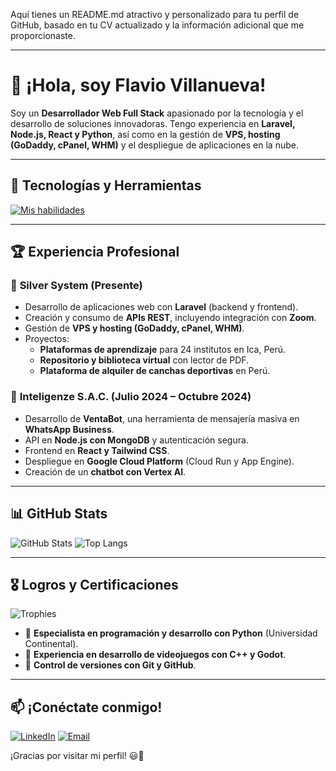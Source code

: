 Aquí tienes un README.md atractivo y personalizado para tu perfil de GitHub, basado en tu CV actualizado y la información adicional que me proporcionaste.


---

# 👋 ¡Hola, soy Flavio Villanueva!

Soy un **Desarrollador Web Full Stack** apasionado por la tecnología y el desarrollo de soluciones innovadoras. Tengo experiencia en **Laravel, Node.js, React y Python**, así como en la gestión de **VPS, hosting (GoDaddy, cPanel, WHM)** y el despliegue de aplicaciones en la nube. 

---

## 🚀 Tecnologías y Herramientas

[![Mis habilidades](https://skillicons.dev/icons?i=laravel,php,html,css,js,react,tailwind,python,mysql,mongodb,nodejs,git,github,docker,cloudflare)](https://skillicons.dev)

---

## 🏆 Experiencia Profesional

### 🔹 **Silver System** (Presente)
- Desarrollo de aplicaciones web con **Laravel** (backend y frontend).
- Creación y consumo de **APIs REST**, incluyendo integración con **Zoom**.
- Gestión de **VPS y hosting (GoDaddy, cPanel, WHM)**.
- Proyectos:
  - **Plataformas de aprendizaje** para 24 institutos en Ica, Perú.
  - **Repositorio y biblioteca virtual** con lector de PDF.
  - **Plataforma de alquiler de canchas deportivas** en Perú.

### 🔹 **Inteligenze S.A.C.** (Julio 2024 – Octubre 2024)
- Desarrollo de **VentaBot**, una herramienta de mensajería masiva en **WhatsApp Business**.
- API en **Node.js con MongoDB** y autenticación segura.
- Frontend en **React y Tailwind CSS**.
- Despliegue en **Google Cloud Platform** (Cloud Run y App Engine).
- Creación de un **chatbot con Vertex AI**.

---

## 📊 GitHub Stats

![GitHub Stats](https://github-readme-stats.vercel.app/api?username=flaviovm&show_icons=true&theme=radical)
![Top Langs](https://github-readme-stats.vercel.app/api/top-langs/?username=flaviovm&layout=compact&theme=radical)

---

## 🎖️ Logros y Certificaciones

![Trophies](https://github-profile-trophy.vercel.app/?username=flaviovm&theme=dracula&column=4)

- 🏅 **Especialista en programación y desarrollo con Python** (Universidad Continental).
- 🏅 **Experiencia en desarrollo de videojuegos con C++ y Godot**.
- 🏅 **Control de versiones con Git y GitHub**.

---

## 📫 ¡Conéctate conmigo!

[![LinkedIn](https://img.shields.io/badge/LinkedIn-Flavio%20Villanueva-blue?style=for-the-badge&logo=linkedin)](https://www.linkedin.com/in/flavio-sebastian-villanueva-medina-072343210?utm_source=share&utm_campaign=share_via&utm_content=profile&utm_medium=android_app)
[![Email](https://img.shields.io/badge/Email-flaviovm2013%40gmail.com-red?style=for-the-badge&logo=gmail)](mailto:flaviovm2013@gmail.com)

¡Gracias por visitar mi perfil! 😃🚀
